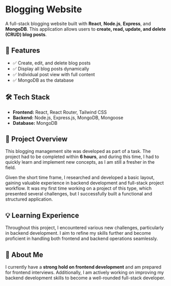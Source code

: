 # Blogging Website

A full-stack blogging website built with **React**, **Node.js**, **Express**, and **MongoDB**. This application allows users to **create, read, update, and delete (CRUD) blog posts**.

## 🚀 Features
- ✅ Create, edit, and delete blog posts  
- ✅ Display all blog posts dynamically  
- ✅ Individual post view with full content  
- ✅ MongoDB as the database  

## 🛠️ Tech Stack
- **Frontend:** React, React Router, Tailwind CSS
- **Backend:** Node.js, Express.js, MongoDB, Mongoose
- **Database:** MongoDB

## 📌 Project Overview
This blogging management site was developed as part of a task. The project had to be completed within **6 hours**, and during this time, I had to quickly learn and implement new concepts, as I am still a fresher in the field.

Given the short time frame, I researched and developed a basic layout, gaining valuable experience in backend development and full-stack project workflow. It was my first time working on a project of this type, which presented several challenges, but I successfully built a functional and structured application.

## 💡 Learning Experience
Throughout this project, I encountered various new challenges, particularly in backend development. I aim to refine my skills further and become proficient in handling both frontend and backend operations seamlessly.

## 👤 About Me
I currently have a **strong hold on frontend development** and am prepared for frontend interviews. Additionally, I am actively working on improving my backend development skills to become a well-rounded full-stack developer.


